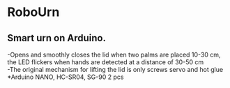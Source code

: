 # RoboUrn
## Smart urn on Arduino.
-Opens and smoothly closes the lid when two palms are placed 10-30 cm, the LED flickers when hands are detected at a distance of 30-50 cm<br>-The original mechanism for lifting the lid is only screws servo and hot glue<br>*Arduino NANO, HC-SR04, SG-90 2 pcs
